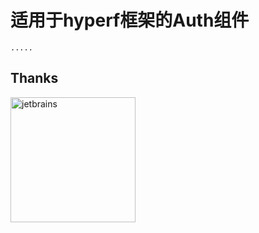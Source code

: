# 适用于hyperf框架的Auth组件

```
.....
```

## Thanks

<a href="https://www.jetbrains.com" target="_blank">
    <img src="https://cdn-images.nicoi.cn/jetbrains.png" alt="jetbrains" width="200"/>
</a>

